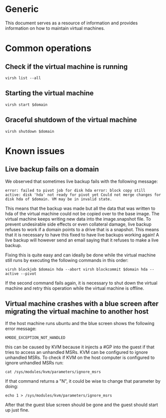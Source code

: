 # Generic

This document serves as a resource of information and provides information on how to maintain virtual machines.

# Common operations

## Check if the virtual machine is running

`
virsh list --all
`

## Starting the virtual machine


`
virsh start $domain
`

## Graceful shutdown of the virtual machine

`
virsh shutdown $domain
`

# Known issues

## Live backup fails on a domain

We observed that sometimes live backup fails with the following message:

`
error: failed to pivot job for disk hda
error: block copy still active: disk 'hda' not ready for pivot yet
Could not merge changes for disk hda of $domain. VM may be in invalid state.
`

This means that the backup was made but all the data that was written to hda of the virtual machine could not be copied over to the base image. The virtual machine keeps writing new data into the image.snapshot file. To prevent undesirable side effects or even collateral damage, live backup refuses to work if a domain points to a drive that is a snapshot. This means that it is necessary to have this fixed to have live backups working again! A live backup will however send an email saying that it refuses to make a live backup.

Fixing this is quite easy and can ideally be done while the virtual machine still runs by executing the following commands in this order:

`
virsh blockjob $domain hda --abort
virsh blockcommit $domain hda --active --pivot
`

If the second command fails again, it is necessary to shut down the virtual machine and retry this operation while the virtual machine is offline.

## Virtual machine crashes with a blue screen after migrating the virtual machine to another host

If the host machine runs ubuntu and the blue screen shows the following error message:

`
KMODE_EXCEPTION_NOT_HANDLED
`

this can be caused by KVM because it injects a #GP into the guest if that tries to access an unhandled MSRs. KVM can be configured to ignore unhandled MSRs. To check if KVM on the host computer is configured to ignore unhandled MSRs run:

`
cat /sys/modules/kvm/parameters/ignore_msrs
`

If that command returns a "N", it could be wise to change that parameter by doing:

`
echo 1 > /sys/modules/kvm/parameters/ignore_msrs
`

After that the guest blue screen should be gone and the guest should start up just fine.

